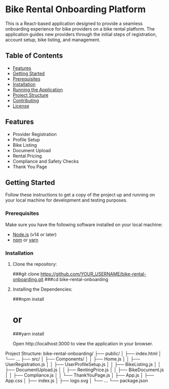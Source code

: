 # Bike Rental Onboarding Platform

This is a React-based application designed to provide a seamless onboarding experience for bike providers on a bike rental platform. The application guides new providers through the initial steps of registration, account setup, bike listing, and management.

## Table of Contents

- [Features](#features)
- [Getting Started](#getting-started)
- [Prerequisites](#prerequisites)
- [Installation](#installation)
- [Running the Application](#running-the-application)
- [Project Structure](#project-structure)
- [Contributing](#contributing)
- [License](#license)

## Features

- Provider Registration
- Profile Setup
- Bike Listing
- Document Upload
- Rental Pricing
- Compliance and Safety Checks
- Thank You Page

## Getting Started

Follow these instructions to get a copy of the project up and running on your local machine for development and testing purposes.

### Prerequisites

Make sure you have the following software installed on your local machine:

- [Node.js](https://nodejs.org/) (v14 or later)
- [npm](https://www.npmjs.com/) or [yarn](https://yarnpkg.com/)

### Installation

1. Clone the repository:

   
   ###git clone https://github.com/YOUR_USERNAME/bike-rental-onboarding.git
   ###cd bike-rental-onboarding

2. Installing the Dependencies:

    ###npm install
    # or
    ###yarn install
    
   Open http://localhost:3000 to view the application in your browser.

Project Structure:
bike-rental-onboarding/
├── public/
│   ├── index.html
│   └── ...
├── src/
│   ├── Components/
│   │   ├── Home.js
│   │   ├── UserRegistration.js
│   │   ├── UserProfileSetup.js
│   │   ├── BikeListing.js
│   │   ├── DocumentUpload.js
│   │   ├── RentingPrice.js
│   │   ├── BikeDocument.js
│   │   ├── Compliance.js
│   │   └── ThankYouPage.js
│   ├── App.js
│   ├── App.css
│   ├── index.js
│   ├── logo.svg
│   └── ...
└── package.json
